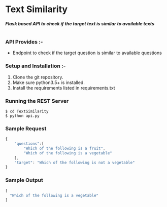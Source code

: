 # Text Similarity

##### Flask based API to check if the target text is similar to available texts
#


### API Provides :-

* Endpoint to check if the target question is similar to available questions

### Setup and Installation :-

1. Clone the git repository.
2. Make sure python3.5+ is installed.
3. Install the requirements listed in requirements.txt

### Running the REST Server
```emacs
$ cd TextSimilarity
$ python api.py
```

### Sample Request

```javascript
{
    "questions":[
        "Which of the following is a fruit",
        "Which of the following is a vegetable"
    ],
    "target": "Which of the following is not a vegetable"
}
```

### Sample Output

```javascript
[
  "Which of the following is a vegetable"
]
```